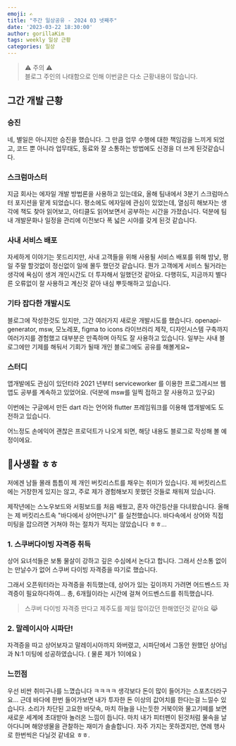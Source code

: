 ```yaml
---
emoji: ✍️
title: "주간 일상공유 - 2024 03 넷째주"  
date: '2023-03-22 18:30:00'
author: gorillaKim
tags: weekly 일상 근황
categories: 일상
---
```


> ⚠️ 주의 ⚠️  
> 블로그 주인의 나태함으로 인해 이번글은 다소 근황내용이 많습니다.

## 그간 개발 근황
### 승진
네, 별일은 아니지만 승진을 했습니다. 그 만큼 업무 수행에 대한 책임감을 느끼게 되었고, 코드 뿐 아니라 업무태도, 동료와 잘 소통하는 방법에도 신경을 더 쓰게 된것같습니다. 

### 스크럼마스터
지금 회사는 에자일 개발 방법론을 사용하고 있는데요, 올해 팀내에서 3분기 스크럼마스터 포지션을 맡게 되었습니다. 평소에도 에자일에 관심이 있었는데, 열심히 해보자는 생각에 책도 찾아 읽어보고, 아티클도 읽어보면서 공부하는 시간을 가졌습니다. 덕분에 팀내 개발문화나 일정을 관리에 이전보다 폭 넓은 시야를 갖게 된것 같습니다.

### 사내 서비스 배포
자세하게 이야기는 못드리지만, 사내 고객들을 위해 사용될 서비스 배포를 위해 밤낮, 평일 주말 할것없이 정신없이 일에 몰두 했던것 같습니다. 뭔가 고객에게 서비스 될거라는 생각에 욕심이 생겨 개인시간도 더 투자해서 일했던것 같아요.
다행히도, 지금까지 별다른 오류없이 잘 사용하고 계신것 같아 내심 뿌듯해하고 있습니다.

### 기타 잡다한 개발시도
블로그에 작성한것도 있지만, 그간 여러가지 새로운 개발시도를 했습니다. 
openapi-generator, msw, 모노레포, figma to icons 라이브러리 제작, 디자인시스템 구축까지 여러가지를 경험했고 대부분은 만족하며 아직도 잘 사용하고 있습니다. 일부는 사내 블로그에만 기제를 해둬서 기회가 될때 개인 블로그에도 공유를 해볼게요~

### 스터디
앱개발에도 관심이 있던터라 2021 년부터 serviceworker 를 이용한 프로그레시브 웹앱도 공부를 계속하고 있었어요. (덕분에 msw를 일찍 접하고 잘 사용하고 있구요)

이번에는 구글에서 만든 dart 라는 언어와 flutter 프레임워크를 이용해 앱개발에도 도전하고 있습니다.

어느정도 손에익어 괜찮은 프로덕트가 나오게 되면, 해당 내용도 블로그로 작성해 볼 예정이에요.


## 사생활 ㅎㅎ
저에겐 남들 몰래 틈틈이 제 개인 버킷리스트를 채우는 취미가 있습니다. 제 버킷리스트에는 거창한게 있지는 않고, 주로 제가 경험해보지 못했던 것들로 채워져 있습니다. 

제작년에는 스노우보드와 서핑보드를 처음 배웠고,  혼자 야간등산을 다녀왔습니다. 올해는 제 버킷리스트속 "바다에서 상어만나기" 를 실천했습니다. 바다속에서 상어와 직접 미팅을 잡으려면 거쳐야 하는 절차가 적지는 않았습니다 ㅎㅎ...

### 1. 스쿠버다이빙 자격증 취득
상어 요녀석들은 보통 물살이 강하고 깊은 수심에서 논다고 합니다. 그래서 산소통 없이는 만날수가 없어 스쿠버 다이빙 자격증을 따기로 했습니다.

그래서 오픈워터라는 자격증을 취득했는데, 상어가 있는 깊이까지 가려면 어드벤스드 자격증이 필요하다하여... 총, 6개월이라는 시간에 걸쳐 어드벤스드를 취득했습니다.
> 스쿠버 다이빙 자격증 딴다고 제주도를 제일 많이갔던 한해였던것 같아요 😹

### 2. 말레이시아 시파단!
자격증을 따고 상어보자고 말레이시아까지 와버렸고, 시파단에서 그동안 원했던 상어님과 N:1 미팅에 성공하였습니다. ( 물론 제가 1이에요 )

### 느낀점
우선 비싼 취미구나를 느꼈습니다 ㅋㅋㅋㅋ 생각보다 돈이 많이 들어가는 스포츠더라구요...
근데 바다에 한번 들어가보면 내가 투자한 돈 이상의 값어치를 한다는걸 느낄수 있습니다.
소리가 차단된 고요한 바닷속, 마치 하늘을 나는듯한 거북이와 물고기떼를 보면 새로운 세계에 초대받아 놀러온 느낌이 듭니다. 마치 내가 피터펜이 된것처럼 물속을 날아다니며 해양생물을 관찰하는 재미가 솔솔합니다.
자주 가지는 못하겠지만, 연례 행사로 한번씩은 다닐것 같네요 ㅎㅎ.


```toc

```
<!--stackedit_data:
eyJoaXN0b3J5IjpbMTA3ODM5ODE0MywxNDAwNDE2MDM4LDg0Nj
A0NTk5NywtMTA0NDAyMjQwMSwxNDg3NjM0MzQ3LDE1OTY3ODkx
ODNdfQ==
-->